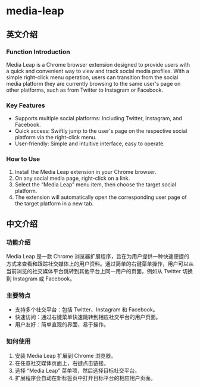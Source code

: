 # media-leap
## 英文介绍
### Function Introduction
Media Leap is a Chrome browser extension designed to provide users with a quick and convenient way to view and track social media profiles. With a simple right-click menu operation, users can transition from the social media platform they are currently browsing to the same user's page on other platforms, such as from Twitter to Instagram or Facebook.

### Key Features
- Supports multiple social platforms: Including Twitter, Instagram, and Facebook.
- Quick access: Swiftly jump to the user's page on the respective social platform via the right-click menu.
- User-friendly: Simple and intuitive interface, easy to operate.

### How to Use
1. Install the Media Leap extension in your Chrome browser.
2. On any social media page, right-click on a link.
3. Select the “Media Leap” menu item, then choose the target social platform.
4. The extension will automatically open the corresponding user page of the target platform in a new tab.

## 中文介绍
### 功能介绍
Media Leap 是一款 Chrome 浏览器扩展程序，旨在为用户提供一种快速便捷的方式来查看和跟踪社交媒体上的用户资料。通过简单的右键菜单操作，用户可以从当前浏览的社交媒体平台跳转到其他平台上同一用户的页面，例如从 Twitter 切换到 Instagram 或 Facebook。

### 主要特点
- 支持多个社交平台：包括 Twitter、Instagram 和 Facebook。
- 快速访问：通过右键菜单快速跳转到相应社交平台的用户页面。
- 用户友好：简单直观的界面，易于操作。

### 如何使用
1. 安装 Media Leap 扩展到 Chrome 浏览器。
2. 在任意社交媒体页面上，右键点击链接。
3. 选择 “Media Leap” 菜单项，然后选择目标社交平台。
4. 扩展程序会自动在新标签页中打开目标平台的相应用户页面。



